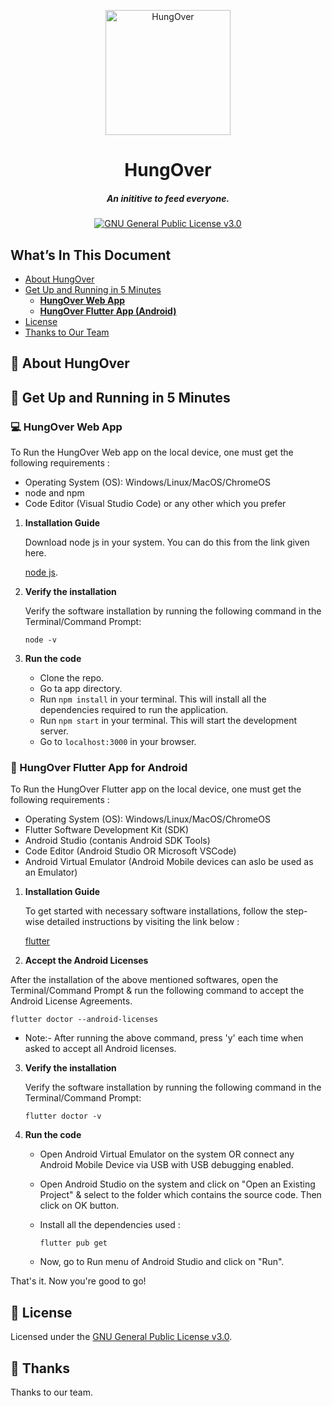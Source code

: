 <p align="center">
  <a href="https://github.com/piyush-cosmo/HungOver">
    <img alt="HungOver" src="https://github.com/piyush-cosmo/HungOver/blob/master/hungover_flutter_app/assets/images/hungOver.png" height="200" width="200" />
  </a>
</p>
<h1 align="center">HungOver</h1>
<h5 align="center">An inititive to feed everyone.</h5>
<p align="center">
    <a href="https://github.com/piyush-cosmo/HungOver/blob/master/LICENSE">
    <img src="https://img.shields.io/badge/license-GNU General Public License v3.0-blue.svg" alt="GNU General Public License v3.0" />
  </a>
<p>

## What’s In This Document

- [About HungOver](#-about-hungover) 
- [Get Up and Running in 5 Minutes](#-get-up-and-running-in-5-minutes)
  - <b>[HungOver Web App](#-hungover-web-app)</b>
  - <b>[HungOver Flutter App (Android)](#-hungover-flutter-app-for-android)</b>
- [License](#memo-license)
- [Thanks to Our Team](#-thanks)

## 🥪 About HungOver 
  
## 🚀 Get Up and Running in 5 Minutes

### 💻 HungOver Web App  

To Run the HungOver Web app on the local device, one must get the following requirements : 

* Operating System (OS): Windows/Linux/MacOS/ChromeOS	
* node and npm
* Code Editor (Visual Studio Code) or any other which you prefer

1. **Installation Guide**

    Download node js in your system. You can do this from the link given here. 

    [node js](https://nodejs.org/en/download/).

2. **Verify the installation**

    Verify the software installation by running the following command in the Terminal/Command Prompt:

    ```
    node -v
    ```

3. **Run the code**

    - Clone the repo.
    - Go ta app directory.
    - Run `npm install` in your terminal. This will install all the dependencies required to run the application.
    - Run `npm start` in your terminal. This will start the development server.
    - Go to `localhost:3000` in your browser. 

### 📱 HungOver Flutter App for Android   

To Run the HungOver Flutter app on the local device, one must get the following requirements :  

* Operating System (OS): Windows/Linux/MacOS/ChromeOS	
* Flutter Software Development Kit (SDK)
* Android Studio (contanis Android SDK Tools)
* Code Editor (Android Studio OR Microsoft VSCode)
* Android Virtual Emulator (Android Mobile devices can aslo be used as an Emulator)

1. **Installation Guide**

    To get started with necessary software installations, follow the step-wise detailed instructions by visiting the link below : 

    [flutter](https://flutter.dev/docs/get-started/install)

2. **Accept the Android Licenses**

  After the installation of the above mentioned softwares, open the Terminal/Command Prompt & run the following command to accept the Android License Agreements.
  
  ```
  flutter doctor --android-licenses
  ```

* Note:- After running the above command, press 'y' each time when asked to accept all Android licenses.

3. **Verify the installation**

   Verify the software installation by running the following command in the Terminal/Command Prompt:

   ```
   flutter doctor -v
   ```

4. **Run the code**
    
    - Open Android Virtual Emulator on the system OR connect any Android Mobile Device via USB with USB debugging enabled.

    - Open Android Studio on the system and click on "Open an Existing Project" & select to the folder which contains the source code. Then click on OK button.

    - Install all the dependencies used :
        ```
        flutter pub get
        ```

    - Now, go to Run menu of Android Studio and click on "Run".


That's it. Now you're good to go!  

## :memo: License

Licensed under the [GNU General Public License v3.0](https://github.com/piyush-cosmo/HungOver/blob/master/LICENSE).


## 💜 Thanks

Thanks to our team.
